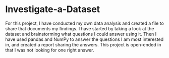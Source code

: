 # Investigate-a-Dataset

For this project, I have conducted my own data analysis and created a file to share that documents my findings. I have started by taking a look at the dataset and brainstorming what questions I could answer using it. Then I have used pandas and NumPy to answer the questions I am most interested in, and created a report sharing the answers. This project is open-ended in that I was not looking for one right answer.
